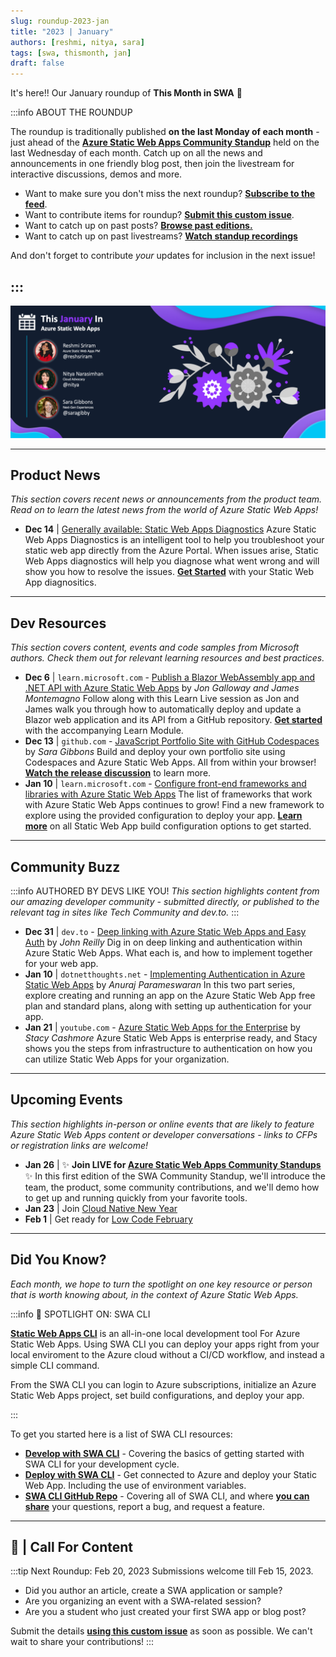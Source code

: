 ```yaml
---
slug: roundup-2023-jan
title: "2023 | January"
authors: [reshmi, nitya, sara]
tags: [swa, thismonth, jan]
draft: false
---
```


<head>
  <meta name="twitter:url" content="https://www.azurestaticwebapps.dev/blog/roundup-2023-jan" />
  <meta name="twitter:title" content="This Month in Azure Static Web Apps: Jan 2023" />
  <meta name="twitter:description" content="This January in @AzureStaticApps - we cover Azure Static Web Apps Diagnostics, authentication, deploying from Codespaces and SWA CLI" />
  <meta name="twitter:image" content="https://www.azurestaticwebapps.dev/img/png/roundup/jan.png" />
  <meta name="twitter:card" content="summary_large_image" />
  <meta name="twitter:creator" content="@saragibby" />
  <meta name="twitter:site" content="@AzureStaticApps" /> 
  <link rel="canonical" href="https://www.azurestaticwebapps.dev/blog/roundup-2023-jan" />
</head>


It's here!! Our January roundup of **This Month in SWA** 🎉


:::info ABOUT THE ROUNDUP 

The roundup is traditionally published **on the last Monday of each month** - just ahead of the [**Azure Static Web Apps Community Standup**](https://www.youtube.com/playlist?list=PLI7iePan8aH7Yo8vo288dAULgjyCCCcEJ) held on the last Wednesday of each month. Catch up on all the news and announcements in one friendly blog post, then join the livestream for interactive discussions, demos and more.

 * Want to make sure you don't miss the next roundup? <a href="/thismonth/rss.xml" target="_blank">**Subscribe to the feed**</a>.
 * Want to contribute items for roundup? [**Submit this custom issue**](https://github.com/staticwebdev/30DaysOfSWA/issues/new?assignees=&labels=ThisMonthIn+-+Community&template=---this-month-in-swa--community-submission.md&title=This+Month+In%3A+Community).
 * Want to catch up on past posts? [**Browse past editions.**](/roundup#roundups-archive)
 * Want to catch up on past livestreams? [**Watch standup recordings**](https://aka.ms/swa/community/standups)

And don't forget to contribute _your_ updates for inclusion in the next issue!

:::
---

![](../../static/img/png/roundup/jan.png)

---

## Product News

_This section covers recent news or announcements from the product team. Read on to learn the latest news from the world of Azure Static Web Apps!_ 

* **Dec 14** | [Generally available: Static Web Apps Diagnostics](https://azure.microsoft.com/en-us/updates/generally-available-static-web-apps-diagnostics/?WT.mc_id=academic-86055-sagibbon) Azure Static Web Apps Diagnostics is an intelligent tool to help you troubleshoot your static web app directly from the Azure Portal. When issues arise, Static Web Apps diagnostics will help you diagnose what went wrong and will show you how to resolve the issues. [**Get Started**](https://learn.microsoft.com/en-us/azure/static-web-apps/diagnostics-overview/?WT.mc_id=academic-86055-sagibbon) with your Static Web App diagnositics. 

---

## Dev Resources

_This section covers content, events and code samples from Microsoft authors. Check them out for relevant learning resources and best practices._

* **Dec 6** | `learn.microsoft.com` -  [Publish a Blazor WebAssembly app and .NET API with Azure Static Web Apps](https://learn.microsoft.com/en-us/shows/learn-live/modern-web-development-net6-ep04-publish-blazor-webassembly-net-api-azure-static-web-apps/?WT.mc_id=academic-86055-sagibbon) by _Jon Galloway and James Montemagno_ Follow along with this Learn Live session as Jon and James walk you through how to automatically deploy and update a Blazor web application and its API from a GitHub repository. [**Get started**](https://learn.microsoft.com/en-us/training/modules/publish-app-service-static-web-app-api-dotnet/?WT.mc_id=academic-86055-sagibbon) with the accompanying Learn Module.
* **Dec 13** | `github.com` -  [JavaScript Portfolio Site with GitHub Codespaces](https://github.com/education/codespaces-project-template-js) by _Sara Gibbons_ Build and deploy your own portfolio site using Codespaces and Azure Static Web Apps. All from within your browser! [**Watch the release discussion**](https://www.youtube.com/watch?v=5c_X-GC7Eds) to learn more.
* **Jan 10** | `learn.microsoft.com` - [Configure front-end frameworks and libraries with Azure Static Web Apps](https://learn.microsoft.com/en-us/azure/static-web-apps/front-end-frameworks/?WT.mc_id=academic-86055-sagibbon) The list of frameworks that work with Azure Static Web Apps continues to grow! Find a new framework to explore using the provided configuration to deploy your app. [**Learn more**](https://learn.microsoft.com/en-us/azure/static-web-apps/build-configuration?tabs=github-actions/?WT.mc_id=academic-86055-sagibbon) on all Static Web App build configuration options to get started. 

---

## Community Buzz

:::info AUTHORED BY DEVS LIKE YOU!
_This section highlights content from our amazing developer community - submitted directly, or published to the relevant tag in sites like Tech Community and dev.to._
:::

* **Dec 31** | `dev.to` -  [Deep linking with Azure Static Web Apps and Easy Auth](https://dev.to/johnnyreilly/deep-linking-with-azure-static-web-apps-and-easy-auth-26in) by _John Reilly_ Dig in on deep linking and authentication within Azure Static Web Apps. What each is, and how to implement together for your web app. 
* **Jan 10** | `dotnetthoughts.net` -  [Implementing Authentication in Azure Static Web Apps](https://dotnetthoughts.net/implementing-authentication-in-static-web-apps-part1/) by _Anuraj Parameswaran_ In this two part series, explore creating and running an app on the Azure Static Web App free plan and standard plans, along with setting up authentication for your app. 
* **Jan 21** | `youtube.com` -  [Azure Static Web Apps for the Enterprise](https://azureday.community/en-live-from-the-netherlands/azure-static-web-apps-for-the-enterprise/) by _Stacy Cashmore_ Azure Static Web Apps is enterprise ready, and Stacy shows you the steps from infrastructure to authentication on how you can utilize Static Web Apps for your organization. 

---

## Upcoming Events

_This section highlights in-person or online events that are likely to feature Azure Static Web Apps content or developer conversations - links to CFPs or registration links are welcome!_

* **Jan 26** | ✨ **Join LIVE for [Azure Static Web Apps Community Standups](https://www.youtube.com/watch?v=7hTQJs9Ku5Y)** ✨ In this first edition of the SWA Community Standup, we'll introduce the team, the product, some community contributions, and we'll demo how to get up and running quickly from your favorite tools.
* **Jan 23** | Join [Cloud Native New Year](https://azure.github.io/Cloud-Native/New-Year/)
* **Feb 1** | Get ready for [Low Code February](https://microsoft.github.io/Low-Code/blog/2023-kickoff/)

---

## Did You Know?

_Each month, we hope to turn the spotlight on one key resource or person that is worth knowing about, in the context of Azure Static Web Apps._

:::info 🌟 SPOTLIGHT ON:  SWA CLI

[**Static Web Apps CLI**](https://azure.github.io/static-web-apps-cli/) is an all-in-one local development tool For Azure Static Web Apps. Using SWA CLI you can deploy your apps right from your local enviroment to the Azure cloud without a CI/CD workflow, and instead a simple CLI command. 

From the SWA CLI you can login to Azure subscriptions, initialize an Azure Static Web Apps project, set build configurations, and deploy your app.

:::

To get you started here is a list of SWA CLI resources:
* [**Develop with SWA CLI**](https://www.azurestaticwebapps.dev/blog/devtools-swacli-develop) - Covering the basics of getting started with SWA CLI for your development cycle. 
* [**Deploy with SWA CLI**](https://www.azurestaticwebapps.dev/blog/devtools-swacli-deploy) - Get connected to Azure and deploy your Static Web App. Including the use of environment variables. 
* [**SWA CLI GitHub Repo**](https://github.com/Azure/static-web-apps-cli) - Covering all of SWA CLI, and where [**you can share**](https://github.com/Azure/static-web-apps-cli/issues/new/choose) your questions, report a bug, and request a feature. 

---

## 🚨 | Call For Content

:::tip Next Roundup: Feb 20, 2023
Submissions welcome till Feb 15, 2023.

 * Did you author an article, create a SWA application or sample?
 * Are you organizing an event with a SWA-related session?
 * Are you a student who just created your first SWA app or blog post?

Submit the details [**using this custom issue**](https://github.com/staticwebdev/30DaysOfSWA/issues/new?assignees=&labels=ThisMonthIn+-+Community&template=---this-month-in-swa--community-submission.md&title=This+Month+In%3A+Community) as soon as possible. We can't wait to share your contributions!
:::

